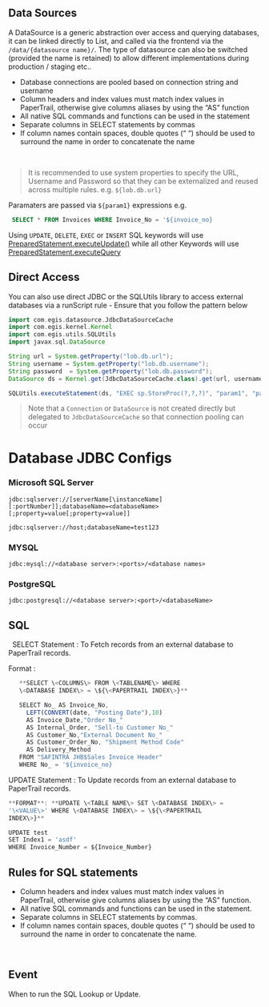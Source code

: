 ## Data Sources

A DataSource is a generic abstraction over access and querying databases, it can be linked directly to List, and called via the frontend via the `/data/{datasource name}/`. The type of datasource can also be switched (provided the name is retained) to allow different implementations during production / staging etc..

-   Database connections are pooled based on connection string and username
-   Column headers and index values must match index values in
    PaperTrail, otherwise give columns aliases by using the “AS” function
-   All native SQL commands and functions can be used in the statement
-   Separate columns in SELECT statements by commas
-   If column names contain spaces, double quotes (“ “) should be used
    to surround the name in order to concatenate the name

 
> It is recommended to use system properties to specify the URL, Username and Password so that they can be externalized and reused across multiple rules. e.g. `${lob.db.url}`


Paramaters are passed via `${param1}` expressions e.g.

```sql
 SELECT * FROM Invoices WHERE Invoice_No = '${invoice_no}
```

Using `UPDATE`, `DELETE`, `EXEC` or `INSERT` SQL keywords will use [PreparedStatement.executeUpdate()](https://docs.oracle.com/javase/7/docs/api/java/sql/PreparedStatement.html#executeUpdate()) while all other Keywords will use [PreparedStatement.executeQuery](https://docs.oracle.com/javase/7/docs/api/java/sql/PreparedStatement.html#executeQuery())

## Direct Access

You can also use direct JDBC or the SQLUtils library to access external databases via a runScript rule - Ensure that you follow the pattern below

```groovy
import com.egis.datasource.JdbcDataSourceCache
import com.egis.kernel.Kernel
import com.egis.utils.SQLUtils
import javax.sql.DataSource

String url = System.getProperty("lob.db.url");
String username = System.getProperty("lob.db.username");
String password  = System.getProperty("lob.db.password");
DataSource ds = Kernel.get(JdbcDataSourceCache.class).get(url, username, password)

SQLUtils.executeStatement(ds, "EXEC sp.StoreProc(?,?,?)", "param1", "param2", "param3")
```

> Note that a `Connection` or `DataSource` is not created directly but delegated to `JdbcDataSourceCache` so that connection pooling can occur

# Database JDBC Configs


### Microsoft SQL Server​

`jdbc:sqlserver://[serverName[\instanceName][:portNumber]];databaseName=<databaseName>[;property=value[;property=value]] `

`jdbc:sqlserver://host;databaseName=test123`

### MYSQL ​

`jdbc:mysql://<database server>:<ports>/<database names>`

### PostgreSQL 

`jdbc:postgresql://<database server>:<port>/<databaseName>`

## SQL
  
SELECT Statement : To Fetch records from an external database to PaperTrail records.  

Format : 
```javascript
   **SELECT \<COLUMNS\> FROM \<TABLENAME\> WHERE
   \<DATABASE INDEX\> = \${\<PAPERTRAIL INDEX\>}**
```

```javascript
   SELECT No_ AS Invoice_No, 
     LEFT(CONVERT(date, "Posting Date"),10) 
     AS Invoice_Date,"Order No_" 
     AS Internal_Order, "Sell-to Customer No_" 
     AS Customer_No,"External Document No_" 
     AS Customer_Order_No, "Shipment Method Code" 
     AS Delivery_Method 
   FROM "SAFINTRA JHB$Sales Invoice Header" 
   WHERE No_ = '${invoice_no}
```

UPDATE Statement : To Update records from an external database to PaperTrail records.  

```javascript
**FORMAT**: **UPDATE \<TABLE NAME\> SET \<DATABASE INDEX\> =
'\<VALUE\>' WHERE \<DATABASE INDEX\> = \${\<PAPERTRAIL
INDEX\>}**
```

```javascript
UPDATE test 
SET Index1 = 'asdf' 
WHERE Invoice_Number = ${Invoice_Number}
```

## Rules for SQL statements

-   Column headers and index values must match index values in
    PaperTrail, otherwise give columns aliases by using the “AS”
    function.
-   All native SQL commands and functions can be used in the statement.
-   Separate columns in SELECT statements by commas.
-   If column names contain spaces, double quotes (“ “) should be used
    to surround the name in order to concatenate the name.

 

## Event 

When to run the SQL Lookup or Update.

